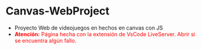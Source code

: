 # Canvas-WebProject

- Proyecto Web de videojuegos en hechos en canvas con JS
- <span style="color:red">**Atención:** Página hecha con la extensión de VsCode LiveServer. Abrir si se encuentra algún fallo.</span>

